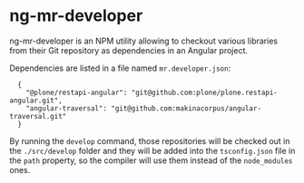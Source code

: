 # ng-mr-developer

ng-mr-developer is an NPM utility allowing to checkout various libraries from their Git repository as dependencies in an Angular project.

Dependencies are listed in a file named `mr.developer.json`:

```
  {
    "@plone/restapi-angular": "git@github.com:plone/plone.restapi-angular.git",
    "angular-traversal": "git@github.com:makinacorpus/angular-traversal.git"
  }
```

By running the `develop` command, those repositories will be checked out in the `./src/develop` folder and they will be added into the `tsconfig.json` file in the `path` property, so the compiler will use them instead of the `node_modules` ones.